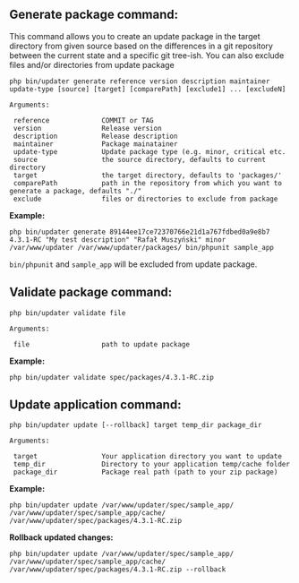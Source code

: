 Generate package command:
-------------

This command allows you to create an update package in the target directory from given source
based on the differences in a git repository between the current state and a
specific git tree-ish. You can also exclude files and/or directories from update package

```
php bin/updater generate reference version description maintainer update-type [source] [target] [comparePath] [exclude1] ... [excludeN]
```

```
Arguments:

 reference             COMMIT or TAG
 version               Release version
 description           Release description
 maintainer            Package mainatainer
 update-type           Update package type (e.g. minor, critical etc.
 source                the source directory, defaults to current directory
 target                the target directory, defaults to 'packages/'
 comparePath           path in the repository from which you want to generate a package, defaults "./"
 exclude               files or directories to exclude from package
```

**Example:**

```
php bin/updater generate 89144ee17ce72370766e21d1a767fdbed0a9e8b7 4.3.1-RC "My test description" "Rafał Muszyński" minor /var/www/updater /var/www/updater/packages/ bin/phpunit sample_app
```

`bin/phpunit` and `sample_app` will be excluded from update package.

Validate package command:
-------------

```
php bin/updater validate file
```

```
Arguments:

 file                  path to update package
```

**Example:**

```
php bin/updater validate spec/packages/4.3.1-RC.zip
```

Update application command:
-------------

```
php bin/updater update [--rollback] target temp_dir package_dir
```

```
Arguments:

 target                Your application directory you want to update
 temp_dir              Directory to your application temp/cache folder
 package_dir           Package real path (path to your zip package)
```

**Example:**

```
php bin/updater update /var/www/updater/spec/sample_app/ /var/www/updater/spec/sample_app/cache/ /var/www/updater/spec/packages/4.3.1-RC.zip
```

**Rollback updated changes:**

```
php bin/updater update /var/www/updater/spec/sample_app/ /var/www/updater/spec/sample_app/cache/ /var/www/updater/spec/packages/4.3.1-RC.zip --rollback
```